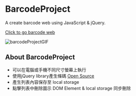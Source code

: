# BarcodeProject

A create barcode web using JavaScript & jQuery.

[Click to go barcode web](https://barcodeproject.netlify.app)

![barcodeProjectGIF](https://user-images.githubusercontent.com/59391315/189317320-b2f80000-7e68-4ac1-b571-8d2da482f68c.gif)


## About BarcodeProject
* 可以在電腦或手機不同尺寸螢幕上執行
* 使用jQuery library產生條碼 [Open Source](https://barcode-coder.com/en/)
* 產生列表內容保存至 local storage
* 點擊列表中刪除圖示 DOM Element & local storage 同步刪除

